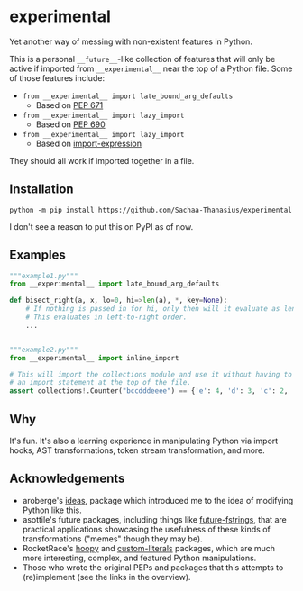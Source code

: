 # experimental
Yet another way of messing with non-existent features in Python.

This is a personal `__future__`-like collection of features that will only be active if imported from `__experimental__` near the top of a Python file. Some of those features include:

- `from __experimental__ import late_bound_arg_defaults`
    - Based on [PEP 671](https://peps.python.org/pep-0671/)
- `from __experimental__ import lazy_import`
    - Based on [PEP 690](https://peps.python.org/pep-0690/)
- `from __experimental__ import lazy_import`
    - Based on [import-expression](https://github.com/ioistired/import-expression-parser)

They should all work if imported together in a file.


## Installation
```shell
python -m pip install https://github.com/Sachaa-Thanasius/experimental
```
I don't see a reason to put this on PyPI as of now.


## Examples
```py
"""example1.py"""
from __experimental__ import late_bound_arg_defaults

def bisect_right(a, x, lo=0, hi=>len(a), *, key=None):
    # If nothing is passed in for hi, only then will it evaluate as len(a).
    # This evaluates in left-to-right order.
    ...


"""example2.py"""
from __experimental__ import inline_import

# This will import the collections module and use it without having to place
# an import statement at the top of the file.
assert collections!.Counter("bccdddeeee") == {'e': 4, 'd': 3, 'c': 2, 'b': 1}
```


## Why
It's fun. It's also a learning experience in manipulating Python via import hooks, AST transformations, token stream transformation, and more.


## Acknowledgements
- aroberge's [ideas](https://github.com/aroberge/ideas), package which introduced me to the idea of modifying Python like this.
- asottile's future packages, including things like [future-fstrings](https://github.com/asottile-archive/future-fstrings), that are practical applications showcasing the usefulness of these kinds of transformations ("memes" though they may be).
- RocketRace's [hoopy](https://github.com/RocketRace/hoopy) and [custom-literals](https://github.com/RocketRace/custom-literals) packages, which are much more interesting, complex, and featured Python manipulations.
- Those who wrote the original PEPs and packages that this attempts to (re)implement (see the links in the overview).